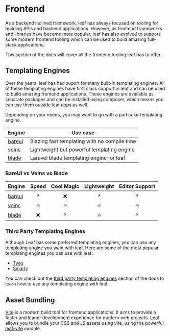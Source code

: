 # Frontend

As a backend inclined framework, leaf has always focused on tooling for building APIs and backend applications. However, as frontend frameworks and libraries have become more popular, leaf has also evolved to support some modern frontend tooling which can be used to build amazing full-stack applications.

This section of the docs will cover all the frontend tooling leaf has to offer.

## Templating Engines

Over the years, leaf has had suport for many built-in templating engines. All of these templating engines have first class support in leaf and can be used to build amazing frontend applications. These engines are available as separate packages and can be installed using composer, which means you can use them outside leaf apps as well.

Depending on your needs, you may want to go with a particular templating engine.

| Engine                           | Use case                                     |
| -------------------------------- | -------------------------------------------- |
| [bareui](/modules/views/bareui/) | Blazing fast templating with no compile time |
| [veins](/modules/views/veins/)   | Lightweight but powerful templating engine   |
| [blade](/modules/views/blade/)   | Laravel blade templating engine for leaf     |

### BareUI vs Veins vs Blade

| Engine                           |  Speed  |  Cool Magic  |  Lightweight  | Editor Support |
| -------------------------------- | :-----: | :----------: | :-----------: | :------------: |
| [bareui](/modules/views/bareui/) |    ⚡️   |       ❌      |      ⚡️       |       ⚡️       |
| [veins](/modules/views/veins/)   |    🔥   |       🔥      |      🔥       |       🔥       |
| [blade](/modules/views/blade/)   |    ❌   |       ⚡️      |      🔥       |       ⚡️       |

### Third Party Templating Engines

Although Leaf has some preferred templating engines, you can use any templating engine you want with leaf. Here are some of the most popular templating engines you can use with leaf:

- [Twig](https://twig.symfony.com/)
- [Smarty](https://www.smarty.net/)

You can check out the [third party templating engines](/modules/views/third-party/) section of the docs to learn how to use any templating engine with leaf.

## Asset Bundling

[Vite](https://vitejs.dev/) is a modern build tool for frontend applications. It aims to provide a faster and leaner development experience for modern web projects. Leaf allows you to bundle your CSS and JS assets using vite, using the powerful [leaf-vite](/modules/views/vite/) module.

